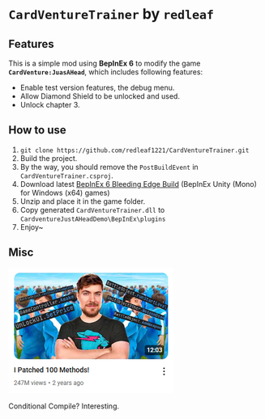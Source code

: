 # `CardVentureTrainer` by `redleaf`

## Features

This is a simple mod using **BepInEx 6** to modify the game **`CardVenture:JuasAHead`**, which includes following features:

* Enable test version features, the debug menu.
* Allow Diamond Shield to be unlocked and used.
* Unlock chapter 3.

## How to use

1. `git clone https://github.com/redleaf1221/CardVentureTrainer.git `
2. Build the project.
3. By the way, you should remove the `PostBuildEvent` in `CardVentureTrainer.csproj`.
4. Download latest [BepInEx 6 Bleeding Edge Build](https://builds.bepinex.dev/projects/bepinex_be) (BepInEx Unity (Mono) for Windows (x64) games)
5. Unzip and place it in the game folder.
6. Copy generated `CardVentureTrainer.dll` to `CardventureJustAHeadDemo\BepInEx\plugins`
7. Enjoy~

## Misc

<img src="misc/I Patched 100 Methods.png">

Conditional Compile? Interesting.

